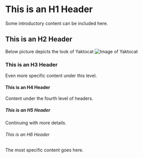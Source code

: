 # This is an H1 Header
Some introductory content can be included here.

## This is an H2 Header
Below picture depicts the look of Yaktocat
![Image of Yaktocat](https://octodex.github.com/images/yaktocat.png)

### This is an H3 Header
Even more specific content under this level.

#### This is an H4 Header
Content under the fourth level of headers.

##### This is an H5 Header
Continuing with more details.

###### This is an H6 Header
The most specific content goes here.


